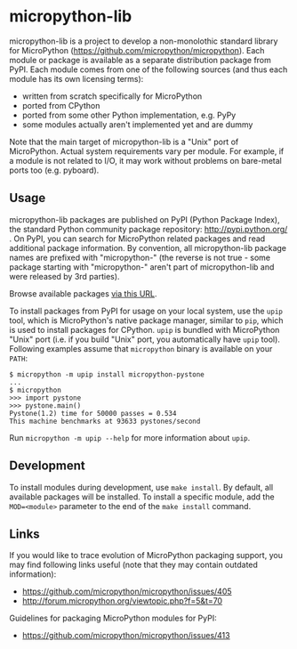 micropython-lib
===============
micropython-lib is a project to develop a non-monolothic standard library
for MicroPython (https://github.com/micropython/micropython). Each module
or package is available as a separate distribution package from PyPI. Each
module comes from one of the following sources (and thus each module has
its own licensing terms):

* written from scratch specifically for MicroPython
* ported from CPython
* ported from some other Python implementation, e.g. PyPy
* some modules actually aren't implemented yet and are dummy

Note that the main target of micropython-lib is a "Unix" port of MicroPython.
Actual system requirements vary per module. For example, if a module is not
related to I/O, it may work without problems on bare-metal ports too (e.g.
pyboard).


Usage
-----
micropython-lib packages are published on PyPI (Python Package Index),
the standard Python community package repository: http://pypi.python.org/ .
On PyPI, you can search for MicroPython related packages and read
additional package information. By convention, all micropython-lib package
names are prefixed with "micropython-" (the reverse is not true - some
package starting with "micropython-" aren't part of micropython-lib and
were released by 3rd parties).

Browse available packages
[via this URL](https://pypi.python.org/pypi?%3Aaction=search&term=micropython).

To install packages from PyPI for usage on your local system, use the
`upip` tool, which is MicroPython's native package manager, similar to
`pip`, which is used to install packages for CPython. `upip` is bundled
with MicroPython "Unix" port (i.e. if you build "Unix" port, you
automatically have `upip` tool). Following examples assume that
`micropython` binary is available on your `PATH`:

~~~~
$ micropython -m upip install micropython-pystone
...
$ micropython
>>> import pystone
>>> pystone.main()
Pystone(1.2) time for 50000 passes = 0.534
This machine benchmarks at 93633 pystones/second
~~~~

Run `micropython -m upip --help` for more information about `upip`.


Development
-----------
To install modules during development, use `make install`. By default, all
available packages will be installed. To install a specific module, add the
`MOD=<module>` parameter to the end of the `make install` command.


Links
-----
If you would like to trace evolution of MicroPython packaging support,
you may find following links useful (note that they may contain outdated
information):

 * https://github.com/micropython/micropython/issues/405
 * http://forum.micropython.org/viewtopic.php?f=5&t=70

Guidelines for packaging MicroPython modules for PyPI:

 * https://github.com/micropython/micropython/issues/413
